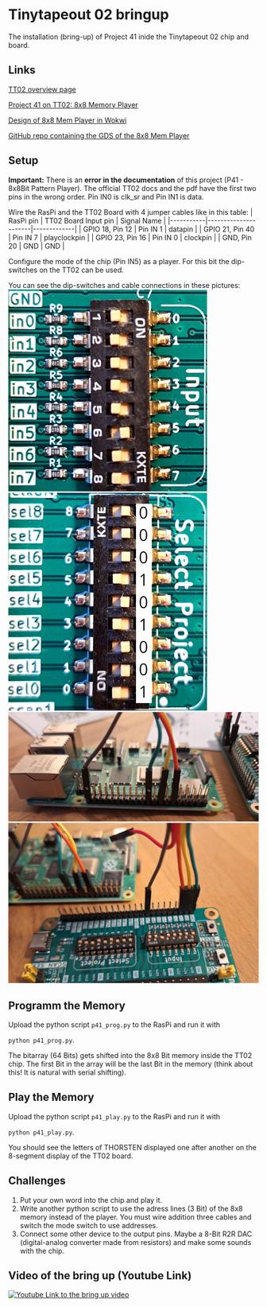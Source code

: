 # Tinytapeout 02 bringup
The installation (bring-up) of Project 41 inide the Tinytapeout 02 chip and board.

## Links
[TT02 overview page](https://tinytapeout.com/runs/tt02/)

[Project 41 on TT02: 8x8 Memory Player](https://tinytapeout.com/runs/tt02/041/)

[Design of 8x8 Mem Player in Wokwi](https://wokwi.com/projects/341620484740219475)

[GitHub repo containing the GDS of the 8x8 Mem Player](https://github.com/ThorKn/tinytapeout02_pattern_player)


## Setup
__Important:__ There is an __error in the documentation__ of this project (P41 - 8x8Bit Pattern Player). The official TT02 docs and the pdf have the first two pins in the wrong order. Pin IN0 is clk_sr and Pin IN1 is data.

Wire the RasPi and the TT02 Board with 4 jumper cables like in this table:
| RasPi pin | TT02 Board Input pin | Signal Name |
|-----------|----------------------|-------------|
| GPIO 18, Pin 12 | Pin IN 1  | datapin |
| GPIO 21, Pin 40 | Pin IN 7  | playclockpin |
| GPIO 23, Pin 16 | Pin IN 0  | clockpin |
| GND, Pin 20 | GND | GND |

Configure the mode of the chip (Pin IN5) as a player. For this bit the dip-switches on the TT02 can be used. 

You can see the dip-switches and cable connections in these pictures:
![TT02 board input pins](pics/tt02_board_input_pins.jpg)
![TT02 board select project](pics/tt02_board_project_p41.jpg)
![TT02 board RasPi cables](pics/tt02_board_wires_1.jpg)
![TT02 board TT02 cables](pics/tt02_board_wires_2.jpg)

## Programm the Memory
Upload the python script ```p41_prog.py``` to the RasPi and run it with 

```python p41_prog.py```. 

The bitarray (64 Bits) gets shifted into the 8x8 Bit memory inside the TT02 chip. The first Bit in the array will be the last Bit in the memory (think about this! It is natural with serial shifting).

## Play the Memory
Upload the python script ```p41_play.py``` to the RasPi and run it with 

```python p41_play.py```. 

You should see the letters of THORSTEN displayed one after another on the 8-segment display of the TT02 board.

## Challenges
1. Put your own word into the chip and play it.
2. Write another python script to use the adress lines (3 Bit) of the 8x8 memory instead of the player. You must wire addition three cables and switch the mode switch to use addresses.
3. Connect some other device to the output pins. Maybe a 8-Bit R2R DAC (digital-analog converter made from resistors) and make some sounds with the chip.


## Video of the bring up (Youtube Link)
[![Youtube Link to the bring up video](https://img.youtube.com/vi/s8wlr6rbLyo/0.jpg)](https://www.youtube.com/watch?v=s8wlr6rbLyo)
